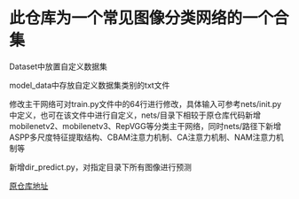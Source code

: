 # 此仓库为一个常见图像分类网络的一个合集

Dataset中放置自定义数据集

model_data中存放自定义数据集类别的txt文件

修改主干网络可对train.py文件中的64行进行修改，具体输入可参考nets/init.py中定义，也可在该文件中进行自定义，nets/目录下相较于原仓库代码新增mobilenetv2、mobilenetv3、RepVGG等分类主干网络，同时nets/路径下新增ASPP多尺度特征提取结构、CBAM注意力机制、CA注意力机制、NAM注意力机制等

新增dir_predict.py，对指定目录下所有图像进行预测

[原仓库地址](https://github.com/bubbliiiing/classification-pytorch)



